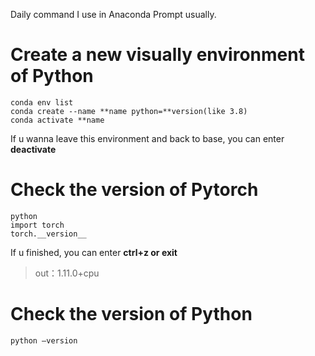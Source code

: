 Daily command I use in Anaconda Prompt usually.

Create a new visually environment of Python
====
    conda env list
    conda create --name **name python=**version(like 3.8)
    conda activate **name
    
 If u wanna leave this environment and back to base, you can enter **deactivate**
 
 Check the version of Pytorch
 ====
    python 
    import torch
    torch.__version__

 If u finished, you can enter **ctrl+z or exit**
 >out：1.11.0+cpu
 
 Check the version of Python
 ====
    python —version
 
 
    
